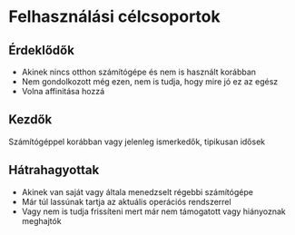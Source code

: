 # Felhasználási célcsoportok

## Érdeklődők

* Akinek nincs otthon számítógépe és nem is használt korábban
* Nem gondolkozott még ezen, nem is tudja, hogy mire jó ez az egész
* Volna affinitása hozzá

## Kezdők

Számítógéppel korábban vagy jelenleg ismerkedők, tipikusan idősek

## Hátrahagyottak

* Akinek van saját vagy általa menedzselt régebbi számítógépe
* Már túl lassúnak tartja az aktuális operációs rendszerrel
* Vagy nem is tudja frissíteni mert már nem támogatott vagy hiányoznak meghajtók
